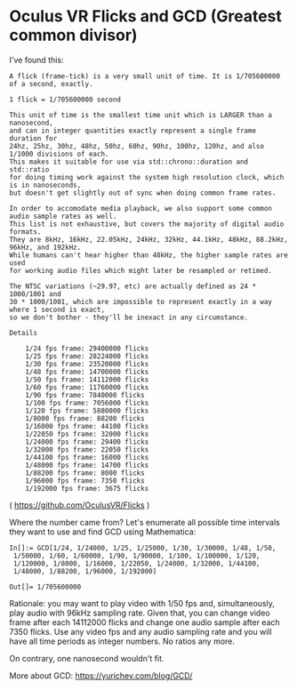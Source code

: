 # Oculus VR Flicks and GCD (Greatest common divisor)

I've found this:

```
A flick (frame-tick) is a very small unit of time. It is 1/705600000 of a second, exactly.

1 flick = 1/705600000 second

This unit of time is the smallest time unit which is LARGER than a nanosecond,
and can in integer quantities exactly represent a single frame duration for 
24hz, 25hz, 30hz, 48hz, 50hz, 60hz, 90hz, 100hz, 120hz, and also 1/1000 divisions of each.
This makes it suitable for use via std::chrono::duration and std::ratio 
for doing timing work against the system high resolution clock, which is in nanoseconds,
but doesn't get slightly out of sync when doing common frame rates.

In order to accomodate media playback, we also support some common audio sample rates as well.
This list is not exhaustive, but covers the majority of digital audio formats.
They are 8kHz, 16kHz, 22.05kHz, 24kHz, 32kHz, 44.1kHz, 48kHz, 88.2kHz, 96kHz, and 192kHz. 
While humans can't hear higher than 48kHz, the higher sample rates are used 
for working audio files which might later be resampled or retimed.

The NTSC variations (~29.97, etc) are actually defined as 24 * 1000/1001 and 
30 * 1000/1001, which are impossible to represent exactly in a way where 1 second is exact,
so we don't bother - they'll be inexact in any circumstance.

Details

    1/24 fps frame: 29400000 flicks
    1/25 fps frame: 28224000 flicks
    1/30 fps frame: 23520000 flicks
    1/48 fps frame: 14700000 flicks
    1/50 fps frame: 14112000 flicks
    1/60 fps frame: 11760000 flicks
    1/90 fps frame: 7840000 flicks
    1/100 fps frame: 7056000 flicks
    1/120 fps frame: 5880000 flicks
    1/8000 fps frame: 88200 flicks
    1/16000 fps frame: 44100 flicks
    1/22050 fps frame: 32000 flicks
    1/24000 fps frame: 29400 flicks
    1/32000 fps frame: 22050 flicks
    1/44100 fps frame: 16000 flicks
    1/48000 fps frame: 14700 flicks
    1/88200 fps frame: 8000 flicks
    1/96000 fps frame: 7350 flicks
    1/192000 fps frame: 3675 flicks
```
( https://github.com/OculusVR/Flicks )

Where the number came from?
Let's enumerate all possible time intervals they want to use and find GCD using Mathematica:

```
In[]:= GCD[1/24, 1/24000, 1/25, 1/25000, 1/30, 1/30000, 1/48, 1/50, 
 1/50000, 1/60, 1/60000, 1/90, 1/90000, 1/100, 1/100000, 1/120, 
 1/120000, 1/8000, 1/16000, 1/22050, 1/24000, 1/32000, 1/44100, 
 1/48000, 1/88200, 1/96000, 1/192000]

Out[]= 1/705600000
```

Rationale: you may want to play video with 1/50 fps and, simultaneously, play audio with 96kHz sampling rate.
Given that, you can change video frame after each 14112000 flicks and change one audio sample after each 7350 flicks.
Use any video fps and any audio sampling rate and you will have all time periods as integer numbers.
No ratios any more.

On contrary, one nanosecond wouldn't fit.

More about GCD: https://yurichev.com/blog/GCD/

